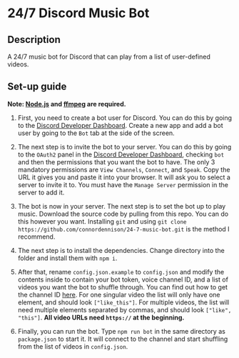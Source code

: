 # 24/7 Discord Music Bot
## Description
A 24/7 music bot for Discord that can play from a list of user-defined videos.
## Set-up guide
**Note: [Node.js](https://nodejs.org/) and [ffmpeg](https://ffmpeg.org/) are required.**
1. First, you need to create a bot user for Discord. You can do this by going to the [Discord Developer Dashboard](https://discord.com/developers/applications). Create a new app and add a bot user by going to the `Bot` tab at the side of the screen.

2. The next step is to invite the bot to your server. You can do this by going to the `OAuth2` panel in the [Discord Developer Dashboard](https://discord.com/developers/applications/), checking `bot` and then the permissions that you want the bot to have. The only 3 mandatory permissions are `View Channels`, `Connect`, and `Speak`. Copy the URL it gives you and paste it into your browser. It will ask you to select a server to invite it to. You must have the `Manage Server` permission in the server to add it.

3. The bot is now in your server. The next step is to set the bot up to play music. Download the source code by pulling from this repo. You can do this however you want. Installing `git` and using `git clone https://github.com/connordennison/24-7-music-bot.git` is the method I recommend.

4. The next step is to install the dependencies. Change directory into the folder and install them with `npm i`.

5. After that, rename `config.json.example` to `config.json` and modify the contents inside to contain your bot token, voice channel ID, and a list of videos you want the bot to shuffle through. You can find out how to get the channel ID [here](https://youtu.be/6dqYctHmazc). For one singular video the list will only have one element, and should look `["like_this"]`. For multiple videos, the list will need multiple elements separated by commas, and should look `["like", "this"]`. **All video URLs need `https://` at the beginning.**

6. Finally, you can run the bot. Type `npm run bot` in the same directory as `package.json` to start it. It will connect to the channel and start shuffling from the list of videos in `config.json`.
